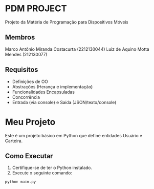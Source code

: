 # **PDM PROJECT**
Projeto da Matéria de Programação para Dispositivos Móveis

## Membros
Marco Antônio Miranda Costacurta (2212130044)
Luiz de Aquino Motta Mendes (212130077)

## **Requisitos**
- Definições de OO
- Abstrações (Herança e implementação)
- Funcionalidades Encapsuladas
- Concorrência
- Entrada (via console) e Saída (JSON/texto/console)


# Meu Projeto

Este é um projeto básico em Python que define entidades Usuário e Carteira.

## Como Executar

1. Certifique-se de ter o Python instalado.
2. Execute o seguinte comando:

```sh
python main.py

